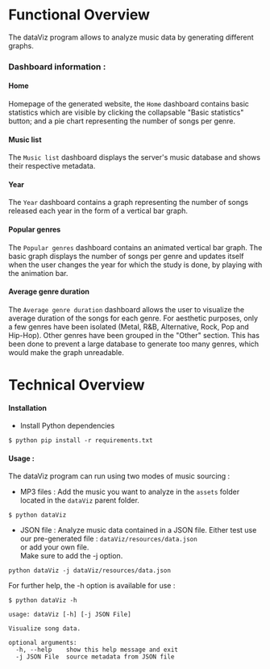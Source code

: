 # Functional Overview
The dataViz program allows to analyze music data by generating different graphs.

### Dashboard information :
#### Home
Homepage of the generated website, the `Home` dashboard contains
basic statistics which are visible by clicking the collapsable "Basic statistics"
button; and a pie chart representing the number of songs per genre.

#### Music list
The `Music list` dashboard displays the server's music database and
shows their respective metadata.

#### Year
The `Year` dashboard contains a graph representing the number of songs
released each year in the form of a vertical bar graph.

#### Popular genres
The `Popular genres` dashboard contains an animated vertical bar graph.
The basic graph displays the number of songs per genre and updates itself
when the user changes the year for which the study is done, by playing with
the animation bar.

#### Average genre duration
The `Average genre duration` dashboard allows the user to visualize the average
duration of the songs for each genre. For aesthetic purposes, only a
few genres have been isolated (Metal, R&B, Alternative, Rock, Pop and Hip-Hop).
Other genres have been grouped in the "Other" section. This has been done to prevent
a large database to generate too many genres, which would make the graph unreadable.


# Technical Overview
#### Installation
- Install Python dependencies
````
$ python pip install -r requirements.txt
````
#### Usage :
The dataViz program can run using two modes of music sourcing :
- MP3 files : Add the music you want to analyze in the `assets` folder
located in the `dataViz` parent folder.
```
$ python dataViz
```
- JSON file : Analyze music data contained in a JSON file. Either test use
our pre-generated file : `dataViz/resources/data.json` \
or add your own file. \
Make sure to add the -j option.
```
python dataViz -j dataViz/resources/data.json
```

For further help, the -h option is available for use :

```
$ python dataViz -h

usage: dataViz [-h] [-j JSON File]

Visualize song data.

optional arguments:
  -h, --help    show this help message and exit
  -j JSON File  source metadata from JSON file
```
